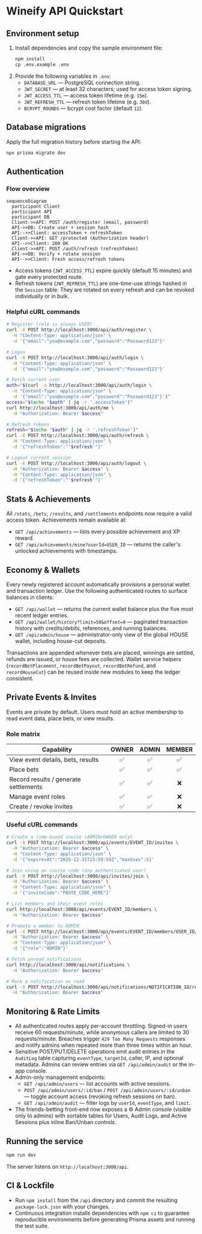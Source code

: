 # Wineify API Quickstart

## Environment setup

1. Install dependencies and copy the sample environment file:
   ```bash
   npm install
   cp .env.example .env
   ```
2. Provide the following variables in `.env`:
   - `DATABASE_URL` — PostgreSQL connection string.
   - `JWT_SECRET` — at least 32 characters; used for access token signing.
   - `JWT_ACCESS_TTL` — access token lifetime (e.g. `15m`).
   - `JWT_REFRESH_TTL` — refresh token lifetime (e.g. `30d`).
   - `BCRYPT_ROUNDS` — bcrypt cost factor (default `12`).

## Database migrations

Apply the full migration history before starting the API:

```bash
npx prisma migrate dev
```

## Authentication

### Flow overview

```mermaid
sequenceDiagram
  participant Client
  participant API
  participant DB
  Client->>API: POST /auth/register (email, password)
  API->>DB: Create user + session hash
  API-->>Client: accessToken + refreshToken
  Client->>API: GET /protected (Authorization header)
  API-->>Client: 200 OK
  Client->>API: POST /auth/refresh (refreshToken)
  API->>DB: Verify + rotate session
  API-->>Client: Fresh access/refresh tokens
```

- Access tokens (`JWT_ACCESS_TTL`) expire quickly (default 15 minutes) and gate every protected route.
- Refresh tokens (`JWT_REFRESH_TTL`) are one-time-use strings hashed in the `Session` table. They are rotated on every refresh and can be revoked individually or in bulk.

### Helpful cURL commands

```bash
# Register (role is always USER)
curl -X POST http://localhost:3000/api/auth/register \
  -H "Content-Type: application/json" \
  -d '{"email":"you@example.com","password":"Password123"}'

# Login
curl -X POST http://localhost:3000/api/auth/login \
  -H "Content-Type: application/json" \
  -d '{"email":"you@example.com","password":"Password123"}'

# Fetch current user
auth="$(curl -s http://localhost:3000/api/auth/login \
  -H "Content-Type: application/json" \
  -d '{"email":"you@example.com","password":"Password123"}')"
access="$(echo "$auth" | jq -r '.accessToken')"
curl http://localhost:3000/api/auth/me \
  -H "Authorization: Bearer $access"

# Refresh tokens
refresh="$(echo "$auth" | jq -r '.refreshToken')"
curl -X POST http://localhost:3000/api/auth/refresh \
  -H "Content-Type: application/json" \
  -d '{"refreshToken":"'$refresh'"}'

# Logout current session
curl -X POST http://localhost:3000/api/auth/logout \
  -H "Authorization: Bearer $access" \
  -H "Content-Type: application/json" \
  -d '{"refreshToken":"'$refresh'"}'
```

## Stats & Achievements

All `/stats`, `/bets`, `/results`, and `/settlements` endpoints now require a valid access token. Achievements remain available at:

- `GET /api/achievements` — lists every possible achievement and XP reward.
- `GET /api/achievements/mine?userId=USER_ID` — returns the caller's unlocked achievements with timestamps.

## Economy & Wallets

Every newly registered account automatically provisions a personal wallet and transaction ledger. Use the following authenticated
routes to surface balances in clients:

- `GET /api/wallet` — returns the current wallet balance plus the five most recent ledger entries.
- `GET /api/wallet/history?limit=50&offset=0` — paginated transaction history with credits/debits, references, and running
  balances.
- `GET /api/admin/house` — administrator-only view of the global HOUSE wallet, including house-cut deposits.

Transactions are appended whenever bets are placed, winnings are settled, refunds are issued, or house fees are collected. Wallet
service helpers (`recordBetPlacement`, `recordBetPayout`, `recordBetRefund`, and `recordHouseCut`) can be reused inside new
modules to keep the ledger consistent.

## Private Events & Invites

Events are private by default. Users must hold an active membership to read event data, place bets, or view results.

### Role matrix

| Capability | OWNER | ADMIN | MEMBER |
|------------|:-----:|:-----:|:------:|
| View event details, bets, results | ✅ | ✅ | ✅ |
| Place bets | ✅ | ✅ | ✅ |
| Record results / generate settlements | ✅ | ✅ | ❌ |
| Manage event roles | ✅ | ✅ | ❌ |
| Create / revoke invites | ✅ | ✅ | ❌ |

### Useful cURL commands

```bash
# Create a time-boxed invite (ADMIN/OWNER only)
curl -X POST http://localhost:3000/api/events/EVENT_ID/invites \
  -H "Authorization: Bearer $access" \
  -H "Content-Type: application/json" \
  -d '{"expiresAt":"2025-12-31T23:59:59Z","maxUses":5}'

# Join using an invite code (any authenticated user)
curl -X POST http://localhost:3000/api/invites/join \
  -H "Authorization: Bearer $access" \
  -H "Content-Type: application/json" \
  -d '{"inviteCode":"PASTE_CODE_HERE"}'

# List members and their event roles
curl http://localhost:3000/api/events/EVENT_ID/members \
  -H "Authorization: Bearer $access"

# Promote a member to ADMIN
curl -X POST http://localhost:3000/api/events/EVENT_ID/members/USER_ID/role \
  -H "Authorization: Bearer $access" \
  -H "Content-Type: application/json" \
  -d '{"role":"ADMIN"}'

# Fetch unread notifications
curl http://localhost:3000/api/notifications \
  -H "Authorization: Bearer $access"

# Mark a notification as read
curl -X POST http://localhost:3000/api/notifications/NOTIFICATION_ID/read \
  -H "Authorization: Bearer $access"
```

## Monitoring & Rate Limits

- All authenticated routes apply per-account throttling. Signed-in users receive 60 requests/minute, while anonymous callers are
  limited to 30 requests/minute. Breaches trigger `429 Too Many Requests` responses and notify admins when repeated more than
  three times within an hour.
- Sensitive POST/PUT/DELETE operations emit audit entries in the `AuditLog` table capturing `eventType`, `targetId`, caller, IP,
  and optional metadata. Admins can review entries via `GET /api/admin/audit` or the in-app console.
- Admin-only management endpoints:
  - `GET /api/admin/users` — list accounts with active sessions.
  - `POST /api/admin/users/:id/ban` / `POST /api/admin/users/:id/unban` — toggle account access (revoking refresh sessions on ban).
  - `GET /api/admin/audit` — filter logs by `userId`, `eventType`, and `limit`.
- The friends-betting front-end now exposes a ⚙️ Admin console (visible only to admins) with sortable tables for Users, Audit Logs,
  and Active Sessions plus inline Ban/Unban controls.

## Running the service

```bash
npm run dev
```

The server listens on `http://localhost:3000/api`.

## CI & Lockfile

- Run `npm install` from the `/api` directory and commit the resulting `package-lock.json` with your changes.
- Continuous integration installs dependencies with `npm ci` to guarantee reproducible environments before generating Prisma assets and running the test suite.
